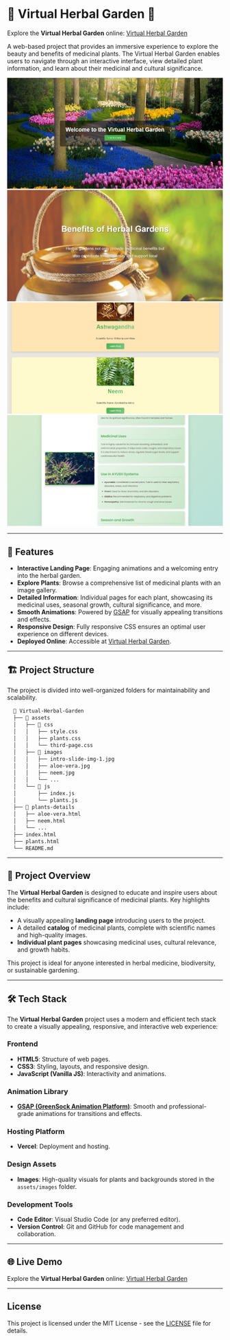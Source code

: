 # 🌱 Virtual Herbal Garden 🌿

Explore the **Virtual Herbal Garden** online: [Virtual Herbal Garden](https://virtual-herbal-garden-psi.vercel.app/)

A web-based project that provides an immersive experience to explore the beauty and benefits of medicinal plants. The Virtual Herbal Garden enables users to navigate through an interactive interface, view detailed plant information, and learn about their medicinal and cultural significance.

![Screenshot of the model](assets/images/Index-Page.png)
![Screenshot of the model](assets/images/Second-Page.png)
![Screenshot of the model](assets/images/Plants-Page.png)
![Screenshot of the model](assets/images/Plants-Details.png)

---

## 📌 Features

- **Interactive Landing Page**: Engaging animations and a welcoming entry into the herbal garden.
- **Explore Plants**: Browse a comprehensive list of medicinal plants with an image gallery.
- **Detailed Information**: Individual pages for each plant, showcasing its medicinal uses, seasonal growth, cultural significance, and more.
- **Smooth Animations**: Powered by [GSAP](https://greensock.com/gsap/) for visually appealing transitions and effects.
- **Responsive Design**: Fully responsive CSS ensures an optimal user experience on different devices.
- **Deployed Online**: Accessible at [Virtual Herbal Garden](https://virtual-herbal-garden-psi.vercel.app/).

---

## 🏗️ Project Structure

The project is divided into well-organized folders for maintainability and scalability.

```plaintext
  📁 Virtual-Herbal-Garden
  ├── 📁 assets
  │   ├── 📁 css
  │   │   ├── style.css
  │   │   ├── plants.css
  │   │   └── third-page.css
  │   ├── 📁 images
  │   │   ├── intro-slide-img-1.jpg
  │   │   ├── aloe-vera.jpg
  │   │   ├── neem.jpg
  │   │   └── ...
  │   └── 📁 js
  │       ├── index.js
  │       └── plants.js
  ├── 📁 plants-details
  │   ├── aloe-vera.html
  │   ├── neem.html
  │   └── ...
  ├── index.html
  ├── plants.html
  └── README.md
```

---

## 📖 Project Overview

The **Virtual Herbal Garden** is designed to educate and inspire users about the benefits and cultural significance of medicinal plants. Key highlights include:

- A visually appealing **landing page** introducing users to the project.
- A detailed **catalog** of medicinal plants, complete with scientific names and high-quality images.
- **Individual plant pages** showcasing medicinal uses, cultural relevance, and growth habits.

This project is ideal for anyone interested in herbal medicine, biodiversity, or sustainable gardening.

---

## 🛠️ Tech Stack

The **Virtual Herbal Garden** project uses a modern and efficient tech stack to create a visually appealing, responsive, and interactive web experience:

### **Frontend**
- **HTML5**: Structure of web pages.
- **CSS3**: Styling, layouts, and responsive design.
- **JavaScript (Vanilla JS)**: Interactivity and animations.

### **Animation Library**
- **[GSAP (GreenSock Animation Platform)](https://greensock.com/gsap/)**: Smooth and professional-grade animations for transitions and effects.

### **Hosting Platform**
- **Vercel**: Deployment and hosting.

### **Design Assets**
- **Images**: High-quality visuals for plants and backgrounds stored in the `assets/images` folder.

### **Development Tools**
- **Code Editor**: Visual Studio Code (or any preferred editor).
- **Version Control**: Git and GitHub for code management and collaboration.

---

## 🌐 Live Demo

Explore the **Virtual Herbal Garden** online: [Virtual Herbal Garden](https://virtual-herbal-garden-psi.vercel.app/)

---

## License

This project is licensed under the MIT License - see the [LICENSE](LICENSE) file for details.
